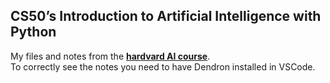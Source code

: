 ## CS50’s Introduction to Artificial Intelligence with Python

My files and notes from the [**hardvard AI course**](https://cs50.harvard.edu/ai/2024/).<br>
To correctly see the notes you need to have Dendron installed in VSCode.
